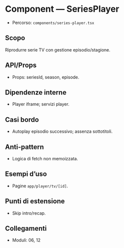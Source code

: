 # Component — SeriesPlayer

- Percorso: `components/series-player.tsx`

## Scopo
Riprodurre serie TV con gestione episodio/stagione.

## API/Props
- Props: seriesId, season, episode.

## Dipendenze interne
- Player iframe; servizi player.

## Casi bordo
- Autoplay episodio successivo; assenza sottotitoli.

## Anti-pattern
- Logica di fetch non memoizzata.

## Esempi d’uso
- Pagine `app/player/tv/[id]`.

## Punti di estensione
- Skip intro/recap.

## Collegamenti
- Moduli: 06, 12